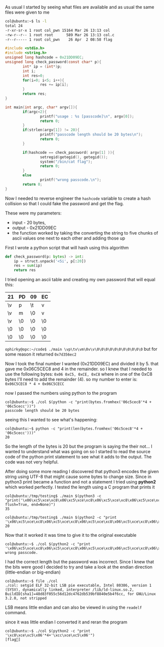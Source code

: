As usual I started by seeing what files are available and as usual the same files were given to me
```bash
col@ubuntu:~$ ls -l
total 24
-r-xr-sr-x 1 root col_pwn 15164 Mar 26 13:13 col
-rw-r--r-- 1 root root      589 Mar 26 13:13 col.c
-r--r----- 1 root col_pwn    26 Apr  2 08:58 flag
```

```c
#include <stdio.h>
#include <string.h>
unsigned long hashcode = 0x21DD09EC;
unsigned long check_password(const char* p){
        int* ip = (int*)p;
        int i;
        int res=0;
        for(i=0; i<5; i++){
                res += ip[i];
        }
        return res;
}

int main(int argc, char* argv[]){
        if(argc<2){
                printf("usage : %s [passcode]\n", argv[0]);
                return 0;
        }
        if(strlen(argv[1]) != 20){
                printf("passcode length should be 20 bytes\n");
                return 0;
        }

        if(hashcode == check_password( argv[1] )){
                setregid(getegid(), getegid());
                system("/bin/cat flag");
                return 0;
        }
        else
                printf("wrong passcode.\n");
        return 0;
}
```

Now I needed to reverse engineer the `hashcode` variable to create a hash collision so that I could fake the password and get the flag.

These were my parameters:
 - input - 20 bytes, 
 - output - 0x21DD09EC
 - the function worked by taking the converting the string to five chunks of ascii values one next to each other and adding those up
   
 First I wrote a python script that will hash using this algorithm
 ```python
 def check_password(p: bytes) -> int:
    ip = struct.unpack('<5i', p[:20])
    res = sum(ip)
    return res
```

I tried opening an ascii table and creating my own password that will equal this:

| 21  | PD  | 09  | EC  |
| --- | --- | --- | --- |
| \v  | p   | \t  | v   |
| \v  | m   | \0  | v   |
| \v  | \0  | \0  | \0  |
| \0  | \0  | \0  | \0  |
| \0  | \0  | \0  | \0  |

`ophirky@opc:~/code$ ./main \vp\tv\vm\0v\v\0\0\0\0\0\0\0\0\0\0\0`
but for some reason it returned `0x7d356ec2`

Now I took the final number I wanted (0x21DD09EC) and divided it by 5.
that gave me 0x06C5CEC8 and 4 in the remainder.
so I knew that I needed to use the following bytes: `0x06 0xC5, 0xCE, 0xC8` where in one of the 0xC8 bytes I'll need to add the remainder (4).
so my number to enter is:
`0x06C5CEC8 * 4 + 0x06C5CECC`

now I passed the numbers using python to the program
```
col@ubuntu:~$ ./col $(python -c "print(bytes.fromhex('06c5cec8'*4 + '06c5cecc'))")
passcode length should be 20 bytes
```

seeing this I wanted to see what's happening:
```
col@ubuntu:~$ python -c "print(len(bytes.fromhex('06c5cec8'*4 + '06c5cecc')))"
20
```

So the length of the bytes is 20 but the program is saying the their not...
I wanted to understand what was going on so I started to read the source code of the python print statement to see what it adds to the output. The code was not very helpful.

After doing some more reading I discovered that python3 encodes the given string using UTF-8 that might cause some bytes to change size.
Since in python3 print became a function and not a statement I tried using **python2** which worked perfectly. I tested the length using a C program that prints it

```
col@ubuntu:/tmp/testing$ ./main $(python3 -c "print('\x06\xc5\xce\xc8\x06\xc5\xce\xc8\x06\xc5\xce\xc8\x06\xc5\xce\xc8\x06\xc5\xce\xcc', flush=True, end=None)")
35

col@ubuntu:/tmp/testing$ ./main $(python2 -c "print '\x06\xc5\xce\xc8\x06\xc5\xce\xc8\x06\xc5\xce\xc8\x06\xc5\xce\xc8\x06\xc5\xce\xcc'")
20
```

Now that it worked it was time to give it to the original executable
```
col@ubuntu:~$ ./col $(python2 -c "print '\x06\xc5\xce\xc8\x06\xc5\xce\xc8\x06\xc5\xce\xc8\x06\xc5\xce\xc8\x06\xc5\xce\xcc'")
wrong passcode.
```

I had the correct length but the password was incorrect.
Since I knew that the bits were good I decided to try and take a look at the endian direction (little-endian or big-endian)
```
col@ubuntu:~$ file ./col
./col: setgid ELF 32-bit LSB pie executable, Intel 80386, version 1 (SYSV), dynamically linked, interpreter /lib/ld-linux.so.2, BuildID[sha1]=48d83f055c56d12dc4762db539bf8840e5b4f6cc, for GNU/Linux 3.2.0, not stripped
```

LSB means little endian and can also be viewed in using the `readelf` command.

since it was little endian I converted it and reran the program
```
col@ubuntu:~$ ./col $(python2 -c "print '\xc8\xce\xc5\x06'*4+'\xcc\xce\xc5\x06'")
[flag🤫]
```